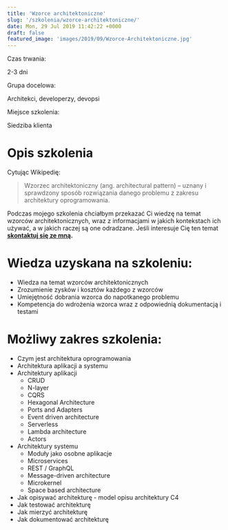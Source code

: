 ```yaml
---
title: 'Wzorce architektoniczne'
slug: '/szkolenia/wzorce-architektoniczne/'
date: Mon, 29 Jul 2019 11:42:22 +0000
draft: false
featured_image: 'images/2019/09/Wzorce-Architektoniczne.jpg'
---
```


Czas trwania:

2-3 dni

Grupa docelowa:

Architekci, developerzy, devopsi

Miejsce szkolenia:

Siedziba klienta

Opis szkolenia
==============

Cytując Wikipedię:

> Wzorzec architektoniczny (ang. architectural pattern) – uznany i sprawdzony sposób rozwiązania danego problemu z zakresu architektury oprogramowania.

Podczas mojego szkolenia chciałbym przekazać Ci wiedzę na temat wzorców architektonicznych, wraz z informacjami w jakich kontekstach ich używać, a w jakich raczej są one odradzane. Jeśli interesuje Cię ten temat **[skontaktuj się ze mną](/kontakt).**

Wiedza uzyskana na szkoleniu:
=============================

*   Wiedza na temat wzorców architektonicznych
*   Zrozumienie zysków i kosztów każdego z wzorców
*   Umiejętność dobrania wzorca do napotkanego problemu
*   Kompetencja do wdrożenia wzorca wraz z odpowiednią dokumentacją i testami

Możliwy zakres szkolenia:
=========================

*   Czym jest architektura oprogramowania
*   Architektura aplikacji a systemu
*   Architektury aplikacji
    *   CRUD
    *   N-layer
    *   CQRS
    *   Hexagonal Architecture
    *   Ports and Adapters
    *   Event driven architecture
    *   Serverless
    *   Lambda architecture
    *   Actors
*   Architektury systemu
    *   Moduły jako osobne aplikacje
    *   Microservices
    *   REST / GraphQL
    *   Message-driven architecture
    *   Microkernel
    *   Space based architecture
*   Jak opisywać architekturę - model opisu architektury C4
*   Jak testować architekturę
*   Jak mierzyć architekturę
*   Jak dokumentować architekturę